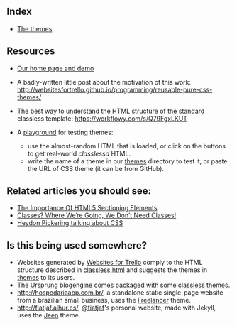 ## Index

* [The themes](themes)

## Resources

* [Our home page and demo](https://websitesfortrello.github.io/classless/)
* A badly-written little post about the motivation of this work: http://websitesfortrello.github.io/programming/reusable-pure-css-themes/
* The best way to understand the HTML structure of the standard classless template: https://workflowy.com/s/Q79FgxLKUT
* A [playground](https://websitesfortrello.github.io/classless/playground/) for testing themes:

  * use the almost-random HTML that is loaded, or click on the buttons to get real-world _classlessd_ HTML.
  * write the name of a theme in our [themes](themes) directory to test it, or paste the URL of CSS theme (it can be from GitHub).

## Related articles you should see:

  * [The Importance Of HTML5 Sectioning Elements](http://www.smashingmagazine.com/2013/01/18/the-importance-of-sections/)
  * [Classes? Where We’re Going, We Don’t Need Classes!](http://www.smashingmagazine.com/2012/06/19/classes-where-were-going-we-dont-need-classes/)
  * [Heydon Pickering talking about CSS](https://vimeo.com/101718785)

## Is this being used somewhere?

* Websites generated by [Websites for Trello](http://websitesfortrello.com/) comply to the HTML structure described in [classless.html](template.html) and suggests the themes in [themes](themes) to its users.
* The [Ursprung](https://github.com/onli/ursprung) blogengine comes packaged with some [classless themes](https://github.com/onli/ursprung/tree/master/designs).
* http://hospedariaabp.com.br/, a standalone static single-page website from a brazilian small business, uses the [Freelancer](/themes/freelancer) theme.
* http://fiatjaf.alhur.es/, [@fiatjaf](https://github.com/fiatjaf)'s personal website, made with Jekyll, uses the [Jeen](/themes/jeen) theme.
